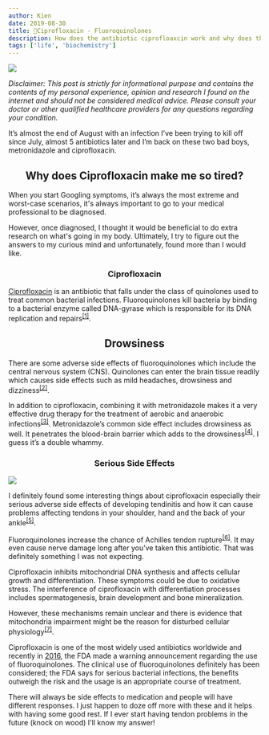 ```yaml
---
author: Kien
date: 2019-08-30
title: 💊Ciprofloxacin - Fluoroquinolones
description: How does the antibiotic ciprofloaxcin work and why does this drug make me so drowsy?!
tags: ['life', 'biochemistry']
---
```


![](https://images.unsplash.com/photo-1493548578639-b0c241186eb0?ixlib=rb-1.2.1&ixid=eyJhcHBfaWQiOjEyMDd9&auto=format&fit=crop&w=1950&q=80)

_Disclaimer: This post is strictly for informational purpose and contains the contents of my personal experience, opinion and research I found on the internet and should not be considered medical advice. Please consult your doctor or other qualified healthcare providers for any questions regarding your condition._

It’s almost the end of August with an infection I’ve been trying to kill off since July, almost 5 antibiotics later and I’m back on these two bad boys, metronidazole and ciprofloxacin.

## <center>Why does Ciprofloxacin make me so tired? </center>

When you start Googling symptoms, it’s always the most extreme and worst-case scenarios, it's always important to go to your medical professional to be diagnosed.

However, once diagnosed, I thought it would be beneficial to do extra research on what's going in my body. Ultimately, I try to figure out the answers to my curious mind and unfortunately, found more than I would like.

### <center>Ciprofloxacin </center>

<p><a href="https://en.wikipedia.org/wiki/Ciprofloxacin" target="_blank">Ciprofloxacin</a> is an antibiotic that falls under the class of quinolones used to treat common bacterial infections. Fluoroquinolones kill bacteria by binding to a bacterial enzyme called DNA-gyrase which is responsible for its DNA replication and repairs<sup><a href="https://www.ncbi.nlm.nih.gov/pubmed/1657531" target="_blank">[1]</a></sup>.</p>

## <center>Drowsiness </center>

There are some adverse side effects of fluoroquinolones which include the central nervous system (CNS). Quinolones can enter the brain tissue readily which causes side effects such as mild headaches, drowsiness and dizziness<sup><a href="https://www.ncbi.nlm.nih.gov/pubmed/2672249" target="_blank">[2]</a></sup>.

In addition to ciprofloxacin, combining it with metronidazole makes it a very effective drug therapy for the treatment of aerobic and anaerobic infections<sup><a href="https://www.ncbi.nlm.nih.gov/pubmed/3182096" target="_blank">[3]</a></sup>. Metronidazole’s common side effect includes drowsiness as well. It penetrates the blood-brain barrier which adds to the drowsiness<sup><a href="https://www.ncbi.nlm.nih.gov/pmc/articles/PMC2952976/" target="_blank">[4]</a></sup>. I guess it’s a double whammy.

### <center>Serious Side Effects</center>

<div className="flex justify-center">
  <img src="https://media.giphy.com/media/5t9wJjyHAOxvnxcPNk/giphy.gif" />
</div>

I definitely found some interesting things about ciprofloxacin especially their serious adverse side effects of developing tendinitis and how it can cause problems affecting tendons in your shoulder, hand and the back of your ankle<sup><a href="https://medlineplus.gov/druginfo/meds/a688016.html" target="_blank">[5]</a></sup>.

Fluoroquinolones increase the chance of Achilles tendon rupture<sup><a href="https://www.ncbi.nlm.nih.gov/pmc/articles/PMC2921747/" target="_blank">[6]</a></sup>. It may even cause nerve damage long after you’ve taken this antibiotic. That was definitely something I was not expecting.

Ciprofloxacin inhibits mitochondrial DNA synthesis and affects cellular growth and differentiation. These symptoms could be due to oxidative stress. The interference of ciprofloxacin with differentiation processes includes spermatogenesis, brain development and bone mineralization.

However, these mechanisms remain unclear and there is evidence that mitochondria impairment might be the reason for disturbed cellular physiology<sup><a href="https://academic.oup.com/nar/article/46/18/9625/5088042" target="_blank">[7]</a></sup>.

Ciprofloxacin is one of the most widely used antibiotics worldwide and recently in <a href="https://www.fda.gov/drugs/drug-safety-and-availability/fda-drug-safety-communication-fda-updates-warnings-oral-and-injectable-fluoroquinolone-antibiotics" target="_blank">2016</a>, the FDA made a warning announcement regarding the use of fluoroquinolones. The clinical use of fluoroquinolones definitely has been considered; the FDA says for serious bacterial infections, the benefits outweigh the risk and the usage is an appropriate course of treatment.

There will always be side effects to medication and people will have different responses. I just happen to doze off more with these and it helps with having some good rest. If I ever start having tendon problems in the future (knock on wood) I'll know my answer!
